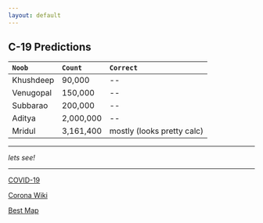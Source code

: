 ```yaml
---
layout: default
---
```


## C-19 Predictions


| `Noob`        | `Count`    | `Correct` |
|:-------------|:------------------|:------|
| Khushdeep         | 90,000 | -- |
| Venugopal         | 150,000 | -- |
| Subbarao         | 200,000 | -- |
| Aditya         | 2,000,000 | -- |
| Mridul         | 3,161,400 | mostly (looks pretty calc) |



* * *

_lets see!_


* * * 

[COVID-19](https://www.covid19india.org/)

[Corona Wiki](https://en.wikipedia.org/wiki/Coronavirus_disease_2019)

[Best Map](https://coronavirus.jhu.edu/map.html)
